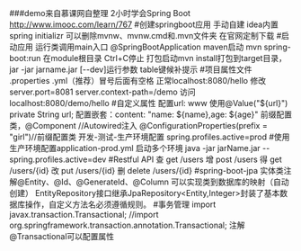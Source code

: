 ###demo来自慕课网自整理
2小时学会Spring Boot http://www.imooc.com/learn/767
#创建springboot应用
	手动自建
	idea内置spring initializr 可以删除mvnw、mvnw.cmd和.mvn文件夹
	在官网定制下载
#启动应用
	运行类调用main入口 @SpringBootApplication
	maven启动 mvn spring-boot:run 在module根目录 Ctrl+C停止
	打包启动mvn install打包到target目录，jar -jar jarname.jar [--dev]运行参数 table键候补提示
#项目属性文件
	.properties
	.yml（推荐）冒号后面有空格
	正常localhost:8080/hello
	修改server.port=8081 server.context-path=/demo
	访问localhost:8080/demo/hello
#自定义属性
	配置url: www
	使用@Value("${url}") private String url;
	配置嵌套：content: "name: ${name},age: ${age}"
	前缀配置类，@Component //Autowired注入 @ConfigurationProperties(prefix = "girl")//前缀配置类
	开发-测试-生产环境配置
	spring.profiles.active=prod #使用生产环境配置application-prod.yml
	启动多个环境 java -jar jarName.jar --spring.profiles.active=dev
#Restful API
	查 get /users
	增 post /users
	得 get /users/{id}
	改 put /users/{id}
	删 delete /users/{id}
#spring-boot-jpa
	实体类注解@Entity、@Id、@GenerateId、@Column
	可以实现类到数据库的映射（自动创建）
	EntityRepository接口继承JpaRepository<Entity,Integer>封装了基本数据库操作，自定义方法名必须遵循规则。
#事务管理
	import javax.transaction.Transactional;
	//import org.springframework.transaction.annotation.Transactional;
	注解@Transactional可以配置属性


